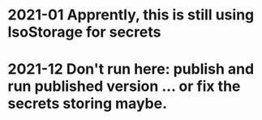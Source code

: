# 2021-01  Apprently, this is still using IsoStorage for secrets
# 2021-12  Don't run here: publish and run published version ... or fix the secrets storing maybe.